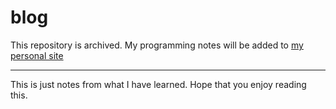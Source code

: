 # blog

This repository is archived. My programming notes will be added to [my personal site](https://imrenagi.com)

---

This is just notes from what I have learned. Hope that you enjoy reading this.
